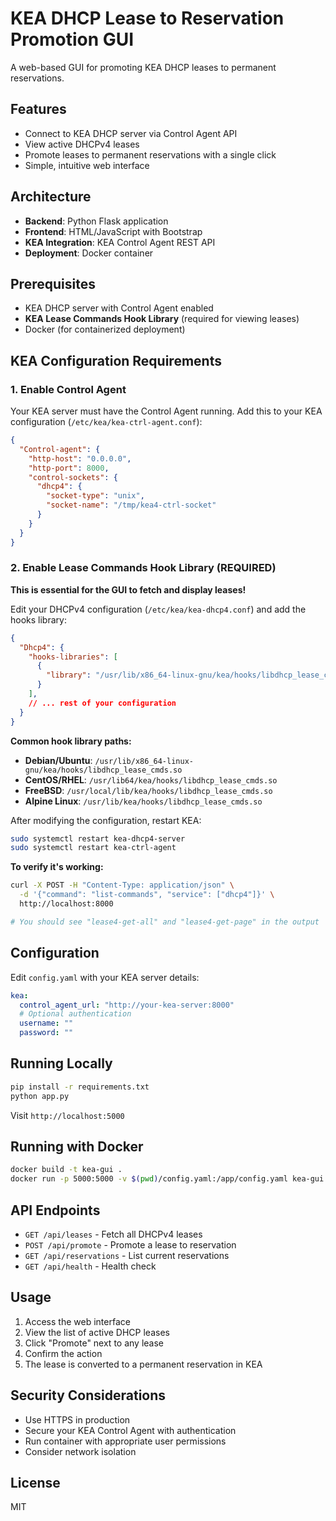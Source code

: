 # KEA DHCP Lease to Reservation Promotion GUI

A web-based GUI for promoting KEA DHCP leases to permanent reservations.

## Features

- Connect to KEA DHCP server via Control Agent API
- View active DHCPv4 leases
- Promote leases to permanent reservations with a single click
- Simple, intuitive web interface

## Architecture

- **Backend**: Python Flask application
- **Frontend**: HTML/JavaScript with Bootstrap
- **KEA Integration**: KEA Control Agent REST API
- **Deployment**: Docker container

## Prerequisites

- KEA DHCP server with Control Agent enabled
- **KEA Lease Commands Hook Library** (required for viewing leases)
- Docker (for containerized deployment)

## KEA Configuration Requirements

### 1. Enable Control Agent

Your KEA server must have the Control Agent running. Add this to your KEA configuration (`/etc/kea/kea-ctrl-agent.conf`):

```json
{
  "Control-agent": {
    "http-host": "0.0.0.0",
    "http-port": 8000,
    "control-sockets": {
      "dhcp4": {
        "socket-type": "unix",
        "socket-name": "/tmp/kea4-ctrl-socket"
      }
    }
  }
}
```

### 2. Enable Lease Commands Hook Library (REQUIRED)

**This is essential for the GUI to fetch and display leases!**

Edit your DHCPv4 configuration (`/etc/kea/kea-dhcp4.conf`) and add the hooks library:

```json
{
  "Dhcp4": {
    "hooks-libraries": [
      {
        "library": "/usr/lib/x86_64-linux-gnu/kea/hooks/libdhcp_lease_cmds.so"
      }
    ],
    // ... rest of your configuration
  }
}
```

**Common hook library paths:**
- **Debian/Ubuntu**: `/usr/lib/x86_64-linux-gnu/kea/hooks/libdhcp_lease_cmds.so`
- **CentOS/RHEL**: `/usr/lib64/kea/hooks/libdhcp_lease_cmds.so`
- **FreeBSD**: `/usr/local/lib/kea/hooks/libdhcp_lease_cmds.so`
- **Alpine Linux**: `/usr/lib/kea/hooks/libdhcp_lease_cmds.so`

After modifying the configuration, restart KEA:

```bash
sudo systemctl restart kea-dhcp4-server
sudo systemctl restart kea-ctrl-agent
```

**To verify it's working:**

```bash
curl -X POST -H "Content-Type: application/json" \
  -d '{"command": "list-commands", "service": ["dhcp4"]}' \
  http://localhost:8000

# You should see "lease4-get-all" and "lease4-get-page" in the output
```

## Configuration

Edit `config.yaml` with your KEA server details:

```yaml
kea:
  control_agent_url: "http://your-kea-server:8000"
  # Optional authentication
  username: ""
  password: ""
```

## Running Locally

```bash
pip install -r requirements.txt
python app.py
```

Visit `http://localhost:5000`

## Running with Docker

```bash
docker build -t kea-gui .
docker run -p 5000:5000 -v $(pwd)/config.yaml:/app/config.yaml kea-gui
```

## API Endpoints

- `GET /api/leases` - Fetch all DHCPv4 leases
- `POST /api/promote` - Promote a lease to reservation
- `GET /api/reservations` - List current reservations
- `GET /api/health` - Health check

## Usage

1. Access the web interface
2. View the list of active DHCP leases
3. Click "Promote" next to any lease
4. Confirm the action
5. The lease is converted to a permanent reservation in KEA

## Security Considerations

- Use HTTPS in production
- Secure your KEA Control Agent with authentication
- Run container with appropriate user permissions
- Consider network isolation

## License

MIT
